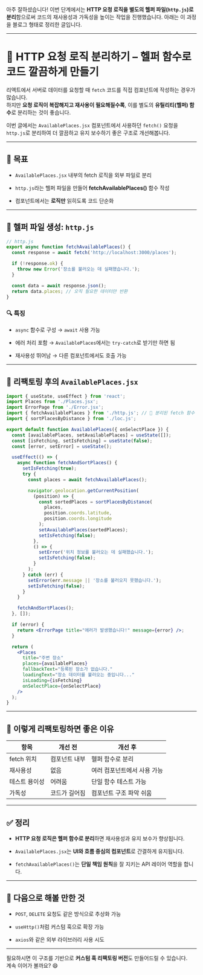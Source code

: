 아주 잘하셨습니다! 이번 단계에서는 **HTTP 요청 로직을 별도의 헬퍼 파일(`http.js`)로 분리**함으로써 코드의 재사용성과 가독성을 높이는 작업을 진행했습니다. 아래는 이 과정을 블로그 형태로 정리한 글입니다.

---

# 🧱 HTTP 요청 로직 분리하기 – 헬퍼 함수로 코드 깔끔하게 만들기

리액트에서 서버로 데이터를 요청할 때 `fetch` 코드를 직접 컴포넌트에 작성하는 경우가 많습니다.  
하지만 **요청 로직이 복잡해지고 재사용이 필요해질수록**, 이를 별도의 **유틸리티(헬퍼) 함수**로 분리하는 것이 좋습니다.

이번 글에서는 `AvailablePlaces.jsx` 컴포넌트에서 사용하던 `fetch()` 요청을 `http.js`로 분리하여 더 깔끔하고 유지 보수하기 좋은 구조로 개선해봅니다.

---

## 🎯 목표

- `AvailablePlaces.jsx` 내부의 fetch 로직을 외부 파일로 분리
    
- `http.js`라는 헬퍼 파일을 만들어 **fetchAvailablePlaces()** 함수 작성
    
- 컴포넌트에서는 **로직만** 읽히도록 코드 단순화
    

---

## 📁 헬퍼 파일 생성: `http.js`

```js
// http.js
export async function fetchAvailablePlaces() {
  const response = await fetch('http://localhost:3000/places');

  if (!response.ok) {
    throw new Error('장소를 불러오는 데 실패했습니다.');
  }

  const data = await response.json();
  return data.places; // 오직 필요한 데이터만 반환
}
```

### 🔍 특징

- `async` 함수로 구성 → `await` 사용 가능
    
- 에러 처리 포함 → `AvailablePlaces`에서는 `try-catch`로 받기만 하면 됨
    
- 재사용성 뛰어남 → 다른 컴포넌트에서도 호출 가능
    

---

## 🧠 리팩토링 후의 `AvailablePlaces.jsx`

```jsx
import { useState, useEffect } from 'react';
import Places from './Places.jsx';
import ErrorPage from './Error.jsx';
import { fetchAvailablePlaces } from './http.js'; // 🎯 분리된 fetch 함수 가져오기
import { sortPlacesByDistance } from './loc.js';

export default function AvailablePlaces({ onSelectPlace }) {
  const [availablePlaces, setAvailablePlaces] = useState([]);
  const [isFetching, setIsFetching] = useState(false);
  const [error, setError] = useState();

  useEffect(() => {
    async function fetchAndSortPlaces() {
      setIsFetching(true);
      try {
        const places = await fetchAvailablePlaces();

        navigator.geolocation.getCurrentPosition(
          (position) => {
            const sortedPlaces = sortPlacesByDistance(
              places,
              position.coords.latitude,
              position.coords.longitude
            );
            setAvailablePlaces(sortedPlaces);
            setIsFetching(false);
          },
          () => {
            setError('위치 정보를 불러오는 데 실패했습니다.');
            setIsFetching(false);
          }
        );
      } catch (err) {
        setError(err.message || '장소를 불러오지 못했습니다.');
        setIsFetching(false);
      }
    }

    fetchAndSortPlaces();
  }, []);

  if (error) {
    return <ErrorPage title="에러가 발생했습니다!" message={error} />;
  }

  return (
    <Places
      title="주변 장소"
      places={availablePlaces}
      fallbackText="등록된 장소가 없습니다."
      loadingText="장소 데이터를 불러오는 중입니다..."
      isLoading={isFetching}
      onSelectPlace={onSelectPlace}
    />
  );
}
```

---

## 📌 이렇게 리팩토링하면 좋은 이유

|항목|개선 전|개선 후|
|---|---|---|
|fetch 위치|컴포넌트 내부|헬퍼 함수로 분리|
|재사용성|없음|여러 컴포넌트에서 사용 가능|
|테스트 용이성|어려움|단일 함수 테스트 가능|
|가독성|코드가 길어짐|컴포넌트 구조 파악 쉬움|

---

## ✅ 정리

- **HTTP 요청 로직은 헬퍼 함수로 분리**하면 재사용성과 유지 보수가 향상됩니다.
    
- `AvailablePlaces.jsx`는 **UI와 흐름 중심의 컴포넌트**로 간결하게 유지됩니다.
    
- `fetchAvailablePlaces()`는 **단일 책임 원칙**을 잘 지키는 API 레이어 역할을 합니다.
    

---

## 💬 다음으로 해볼 만한 것

- `POST`, `DELETE` 요청도 같은 방식으로 추상화 가능
    
- `useHttp()`처럼 커스텀 훅으로 확장 가능
    
- `axios`와 같은 외부 라이브러리 사용 시도
    

---

필요하시면 이 구조를 기반으로 **커스텀 훅 리팩토링 버전**도 만들어드릴 수 있습니다.  
계속 이어가 볼까요? 😄